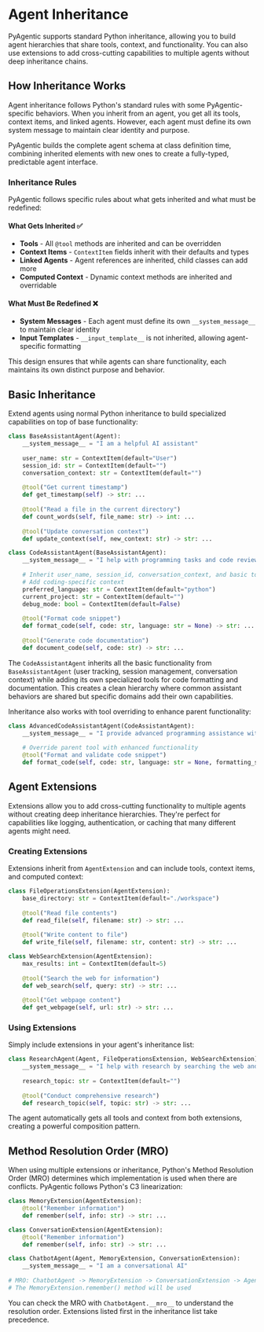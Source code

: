 # Agent Inheritance

PyAgentic supports standard Python inheritance, allowing you to build agent hierarchies that share tools, context, and functionality. You can also use extensions to add cross-cutting capabilities to multiple agents without deep inheritance chains.

## How Inheritance Works

Agent inheritance follows Python's standard rules with some PyAgentic-specific behaviors. When you inherit from an agent, you get all its tools, context items, and linked agents. However, each agent must define its own system message to maintain clear identity and purpose.

PyAgentic builds the complete agent schema at class definition time, combining inherited elements with new ones to create a fully-typed, predictable agent interface.

### Inheritance Rules

PyAgentic follows specific rules about what gets inherited and what must be redefined:

#### What Gets Inherited ✅

- **Tools** - All `@tool` methods are inherited and can be overridden
- **Context Items** - `ContextItem` fields inherit with their defaults and types
- **Linked Agents** - Agent references are inherited, child classes can add more
- **Computed Context** - Dynamic context methods are inherited and overridable

#### What Must Be Redefined ❌

- **System Messages** - Each agent must define its own `__system_message__` to maintain clear identity
- **Input Templates** - `__input_template__` is not inherited, allowing agent-specific formatting

This design ensures that while agents can share functionality, each maintains its own distinct purpose and behavior.

## Basic Inheritance

Extend agents using normal Python inheritance to build specialized capabilities on top of base functionality:

```python
class BaseAssistantAgent(Agent):
    __system_message__ = "I am a helpful AI assistant"
    
    user_name: str = ContextItem(default="User")
    session_id: str = ContextItem(default="")
    conversation_context: str = ContextItem(default="")
    
    @tool("Get current timestamp")
    def get_timestamp(self) -> str: ...
    
    @tool("Read a file in the current directory")
    def count_words(self, file_name: str) -> int: ...
    
    @tool("Update conversation context")
    def update_context(self, new_context: str) -> str: ...

class CodeAssistantAgent(BaseAssistantAgent):
    __system_message__ = "I help with programming tasks and code review"
    
    # Inherit user_name, session_id, conversation_context, and basic tools
    # Add coding-specific context
    preferred_language: str = ContextItem(default="python")
    current_project: str = ContextItem(default="")
    debug_mode: bool = ContextItem(default=False)
    
    @tool("Format code snippet")
    def format_code(self, code: str, language: str = None) -> str: ...
    
    @tool("Generate code documentation")
    def document_code(self, code: str) -> str: ...
```

The `CodeAssistantAgent` inherits all the basic functionality from `BaseAssistantAgent` (user tracking, session management, conversation context) while adding its own specialized tools for code formatting and documentation. This creates a clean hierarchy where common assistant behaviors are shared but specific domains add their own capabilities.

Inheritance also works with tool overriding to enhance parent functionality:

```python
class AdvancedCodeAssistantAgent(CodeAssistantAgent):
    __system_message__ = "I provide advanced programming assistance with security analysis"
    
    # Override parent tool with enhanced functionality
    @tool("Format and validate code snippet")
    def format_code(self, code: str, language: str = None, formatting_style: str = None) -> str: ...
```

## Agent Extensions

Extensions allow you to add cross-cutting functionality to multiple agents without creating deep inheritance hierarchies. They're perfect for capabilities like logging, authentication, or caching that many different agents might need.

### Creating Extensions

Extensions inherit from `AgentExtension` and can include tools, context items, and computed context:

```python
class FileOperationsExtension(AgentExtension):
    base_directory: str = ContextItem(default="./workspace")
    
    @tool("Read file contents")
    def read_file(self, filename: str) -> str: ...
    
    @tool("Write content to file")
    def write_file(self, filename: str, content: str) -> str: ...

class WebSearchExtension(AgentExtension):
    max_results: int = ContextItem(default=5)
    
    @tool("Search the web for information")
    def web_search(self, query: str) -> str: ...
    
    @tool("Get webpage content")
    def get_webpage(self, url: str) -> str: ...
```

### Using Extensions

Simply include extensions in your agent's inheritance list:

```python
class ResearchAgent(Agent, FileOperationsExtension, WebSearchExtension):
    __system_message__ = "I help with research by searching the web and managing files"
    
    research_topic: str = ContextItem(default="")
    
    @tool("Conduct comprehensive research")
    def research_topic(self, topic: str) -> str: ...
```

The agent automatically gets all tools and context from both extensions, creating a powerful composition pattern.

## Method Resolution Order (MRO)

When using multiple extensions or inheritance, Python's Method Resolution Order (MRO) determines which implementation is used when there are conflicts. PyAgentic follows Python's C3 linearization:

```python
class MemoryExtension(AgentExtension):
    @tool("Remember information")
    def remember(self, info: str) -> str: ...

class ConversationExtension(AgentExtension):
    @tool("Remember information")
    def remember(self, info: str) -> str: ...

class ChatbotAgent(Agent, MemoryExtension, ConversationExtension):
    __system_message__ = "I am a conversational AI"
    
# MRO: ChatbotAgent -> MemoryExtension -> ConversationExtension -> Agent
# The MemoryExtension.remember() method will be used
```

You can check the MRO with `ChatbotAgent.__mro__` to understand the resolution order. Extensions listed first in the inheritance list take precedence.